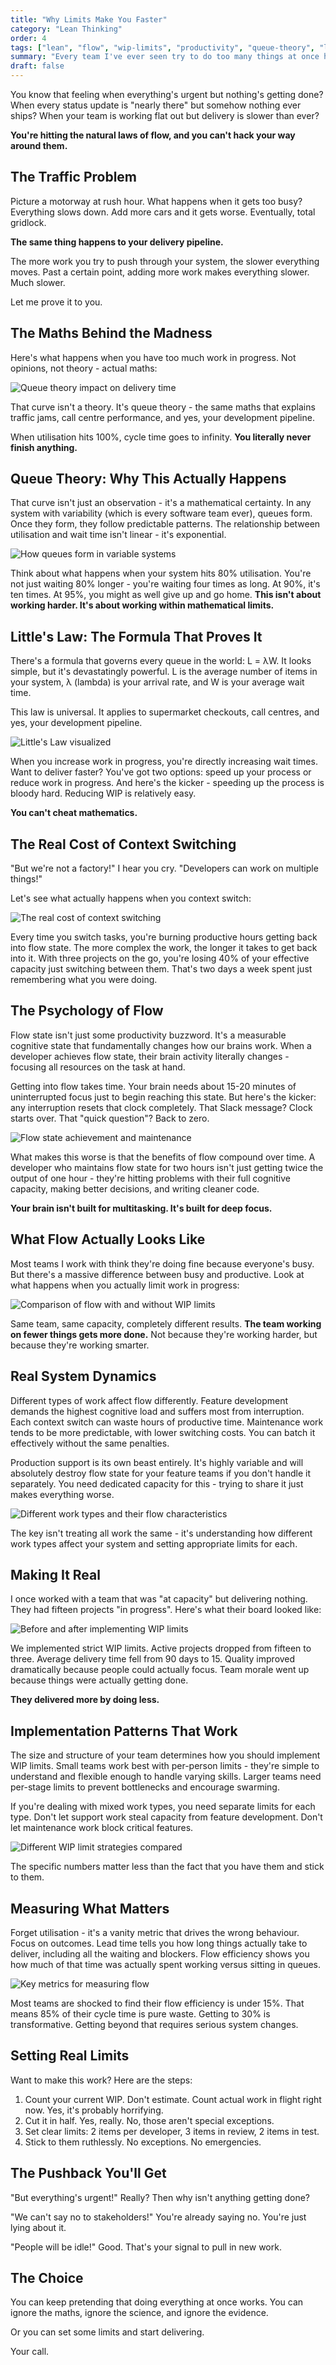 ```yaml
---
title: "Why Limits Make You Faster"
category: "Lean Thinking"
order: 4
tags: ["lean", "flow", "wip-limits", "productivity", "queue-theory", "littles-law"]
summary: "Every team I've ever seen try to do too many things at once has failed. Here's the science behind why limits actually make you faster."
draft: false
---
```


You know that feeling when everything's urgent but nothing's getting done? When every status update is "nearly there" but somehow nothing ever ships? When your team is working flat out but delivery is slower than ever?

**You're hitting the natural laws of flow, and you can't hack your way around them.**

## The Traffic Problem

Picture a motorway at rush hour. What happens when it gets too busy? Everything slows down. Add more cars and it gets worse. Eventually, total gridlock.

**The same thing happens to your delivery pipeline.**

The more work you try to push through your system, the slower everything moves. Past a certain point, adding more work makes everything slower. Much slower.

Let me prove it to you.

## The Maths Behind the Madness

Here's what happens when you have too much work in progress. Not opinions, not theory - actual maths:

<div class="flex justify-center my-8">
  <img src="/Dave-Huntley/blog/queue-theory/utilisation-impact.svg" alt="Queue theory impact on delivery time" class="w-full max-w-3xl" />
</div>

That curve isn't a theory. It's queue theory - the same maths that explains traffic jams, call centre performance, and yes, your development pipeline.

When utilisation hits 100%, cycle time goes to infinity. **You literally never finish anything.**

## Queue Theory: Why This Actually Happens

That curve isn't just an observation - it's a mathematical certainty. In any system with variability (which is every software team ever), queues form. Once they form, they follow predictable patterns. The relationship between utilisation and wait time isn't linear - it's exponential.

<div class="flex justify-center my-8">
  <img src="/Dave-Huntley/blog/queue-theory/queue-formation.svg" alt="How queues form in variable systems" class="w-full max-w-3xl" />
</div>

Think about what happens when your system hits 80% utilisation. You're not just waiting 80% longer - you're waiting four times as long. At 90%, it's ten times. At 95%, you might as well give up and go home. **This isn't about working harder. It's about working within mathematical limits.**

## Little's Law: The Formula That Proves It

There's a formula that governs every queue in the world: L = λW. It looks simple, but it's devastatingly powerful. L is the average number of items in your system, λ (lambda) is your arrival rate, and W is your average wait time.

This law is universal. It applies to supermarket checkouts, call centres, and yes, your development pipeline.

<div class="flex justify-center my-8">
  <img src="/Dave-Huntley/blog/queue-theory/littles-law.svg" alt="Little's Law visualized" class="w-full max-w-3xl" />
</div>

When you increase work in progress, you're directly increasing wait times. Want to deliver faster? You've got two options: speed up your process or reduce work in progress. And here's the kicker - speeding up the process is bloody hard. Reducing WIP is relatively easy.

**You can't cheat mathematics.**

## The Real Cost of Context Switching

"But we're not a factory!" I hear you cry. "Developers can work on multiple things!"

Let's see what actually happens when you context switch:

<div class="flex justify-center my-8">
  <img src="/Dave-Huntley/blog/queue-theory/context-switch-cost.svg" alt="The real cost of context switching" class="w-full max-w-3xl" />
</div>

Every time you switch tasks, you're burning productive hours getting back into flow state. The more complex the work, the longer it takes to get back into it. With three projects on the go, you're losing 40% of your effective capacity just switching between them. That's two days a week spent just remembering what you were doing.

## The Psychology of Flow

Flow state isn't just some productivity buzzword. It's a measurable cognitive state that fundamentally changes how our brains work. When a developer achieves flow state, their brain activity literally changes - focusing all resources on the task at hand.

Getting into flow takes time. Your brain needs about 15-20 minutes of uninterrupted focus just to begin reaching this state. But here's the kicker: any interruption resets that clock completely. That Slack message? Clock starts over. That "quick question"? Back to zero.

<div class="flex justify-center my-8">
  <img src="/Dave-Huntley/blog/queue-theory/flow-state.svg" alt="Flow state achievement and maintenance" class="w-full max-w-3xl" />
</div>

What makes this worse is that the benefits of flow compound over time. A developer who maintains flow state for two hours isn't just getting twice the output of one hour - they're hitting problems with their full cognitive capacity, making better decisions, and writing cleaner code.

**Your brain isn't built for multitasking. It's built for deep focus.**

## What Flow Actually Looks Like

Most teams I work with think they're doing fine because everyone's busy. But there's a massive difference between busy and productive. Look at what happens when you actually limit work in progress:

<div class="flex justify-center my-8">
  <img src="/Dave-Huntley/blog/queue-theory/flow-comparison.svg" alt="Comparison of flow with and without WIP limits" class="w-full max-w-3xl" />
</div>

Same team, same capacity, completely different results. **The team working on fewer things gets more done.** Not because they're working harder, but because they're working smarter.

## Real System Dynamics

Different types of work affect flow differently. Feature development demands the highest cognitive load and suffers most from interruption. Each context switch can waste hours of productive time. Maintenance work tends to be more predictable, with lower switching costs. You can batch it effectively without the same penalties.

Production support is its own beast entirely. It's highly variable and will absolutely destroy flow state for your feature teams if you don't handle it separately. You need dedicated capacity for this - trying to share it just makes everything worse.

<div class="flex justify-center my-8">
  <img src="/Dave-Huntley/blog/queue-theory/work-types.svg" alt="Different work types and their flow characteristics" class="w-full max-w-3xl" />
</div>

The key isn't treating all work the same - it's understanding how different work types affect your system and setting appropriate limits for each.

## Making It Real

I once worked with a team that was "at capacity" but delivering nothing. They had fifteen projects "in progress". Here's what their board looked like:

<div class="flex justify-center my-8">
  <img src="/Dave-Huntley/blog/queue-theory/before-after-board.svg" alt="Before and after implementing WIP limits" class="w-full max-w-3xl" />
</div>

We implemented strict WIP limits. Active projects dropped from fifteen to three. Average delivery time fell from 90 days to 15. Quality improved dramatically because people could actually focus. Team morale went up because things were actually getting done.

**They delivered more by doing less.**

## Implementation Patterns That Work

The size and structure of your team determines how you should implement WIP limits. Small teams work best with per-person limits - they're simple to understand and flexible enough to handle varying skills. Larger teams need per-stage limits to prevent bottlenecks and encourage swarming.

If you're dealing with mixed work types, you need separate limits for each type. Don't let support work steal capacity from feature development. Don't let maintenance work block critical features.

<div class="flex justify-center my-8">
  <img src="/Dave-Huntley/blog/queue-theory/wip-strategies.svg" alt="Different WIP limit strategies compared" class="w-full max-w-3xl" />
</div>

The specific numbers matter less than the fact that you have them and stick to them.

## Measuring What Matters

Forget utilisation - it's a vanity metric that drives the wrong behaviour. Focus on outcomes. Lead time tells you how long things actually take to deliver, including all the waiting and blockers. Flow efficiency shows you how much of that time was actually spent working versus sitting in queues.

<div class="flex justify-center my-8">
  <img src="/Dave-Huntley/blog/queue-theory/key-metrics.svg" alt="Key metrics for measuring flow" class="w-full max-w-3xl" />
</div>

Most teams are shocked to find their flow efficiency is under 15%. That means 85% of their cycle time is pure waste. Getting to 30% is transformative. Getting beyond that requires serious system changes.

## Setting Real Limits

Want to make this work? Here are the steps:

1. Count your current WIP. Don't estimate. Count actual work in flight right now. Yes, it's probably horrifying.
2. Cut it in half. Yes, really. No, those aren't special exceptions.
3. Set clear limits: 2 items per developer, 3 items in review, 2 items in test.
4. Stick to them ruthlessly. No exceptions. No emergencies.

## The Pushback You'll Get

"But everything's urgent!"
Really? Then why isn't anything getting done?

"We can't say no to stakeholders!"
You're already saying no. You're just lying about it.

"People will be idle!"
Good. That's your signal to pull in new work.

## The Choice

You can keep pretending that doing everything at once works. You can ignore the maths, ignore the science, and ignore the evidence.

Or you can set some limits and start delivering.

Your call.